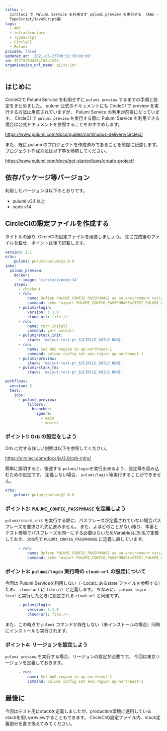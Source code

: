 ```yaml
---
title: >-
  Circleci で Pulumi Service を利用せず pulumi preview を実行する （AWS -
  TypeScript/JavaScript編）
tags:
  - AWS
  - infrastructure
  - TypeScript
  - CircleCI
  - Pulumi
private: false
updated_at: '2021-05-23T00:32:30+09:00'
id: 92219f8d4184108a1298
organization_url_name: qiita-inc
---
```

## はじめに
CircleCIで Pulumi Service を利用せずに `pulumi preview` するまでの手順と設定をまとめました。
pulumi 公式のドキュメントにも CircleCI で preview を実行する方法は用意されていますが、 Pulumi Service の利用が前提になっています。
CircleCI で `pulumi preview` を実行する際に Pulumi Service を利用できる場合は公式ドキュメントを参照することをおすすめします。

https://www.pulumi.com/docs/guides/continuous-delivery/circleci/

また、既に pulumi のプロジェクトを作成済みであることを前提に記述します。
ブロジェクト作成方法は以下等を参照してください。

https://www.pulumi.com/docs/get-started/aws/create-project/

## 依存パッケージ等バージョン
利用したバージョンは以下のとおりです。

+ pulumi v3.1 以上
+ node v14


## CircleCIの設定ファイルを作成する

タイトルの通り. CircleCIの設定ファイルを用意しましょう。
先に完成後のファイルを載せ、ポイントは後で記載します。

```yml:.circleci/config.yml
version: 2.1
orbs:
    pulumi: pulumi/pulumi@2.0.0
jobs:
  pulumi_preview:
    docker:
      - image: 'circleci/node:14'
    steps:
      - checkout
      - run:
          name: Define PULUMI_CONFIG_PASSPHRASE as an environment variable
          command: echo "export PULUMI_CONFIG_PASSPHRASE=$TEST_PULUMI_CONFIG_PASSPHRASE" >> $BASH_ENV
      - pulumi/login:
          version: 3.1.0
          cloud-url: file://~
      - run:
          name: Yarn install
          command: yarn install
      - pulumi/stack_init:
          stack: 'mziyut-test-pr_${CIRCLE_BUILD_NUM}'
      - run:
          name: Set AWS region to ap-northeast-1
          command: pulumi config set aws:region ap-northeast-1
      - pulumi/preview:
          stack: 'mziyut-test-pr_${CIRCLE_BUILD_NUM}'
      - pulumi/stack_rm:
          stack: 'mziyut-test-pr_${CIRCLE_BUILD_NUM}'

workflows:
  version: 2
  test:
    jobs:
      - pulumi_preview:
          filters:
            branches:
              ignore:
                - main
                - master
```

### ポイント1: Orb の設定をしよう

Orb に対する詳しい説明は以下を参照してください。

https://circleci.com/docs/ja/2.0/orb-intro/

簡単に説明すると、後述する `pulumi/login`を実行出来るよう、設定等を読み込むための設定です。
定義しない場合、 `pulumi/login` 等実行することができません。

```yml
orbs:
    pulumi: pulumi/pulumi@2.0.0
```

### ポイント2: `PULUMI_CONFIG_PASSPHRASE` を定義しよう

`pulumi/stack_init` を実行する際に、パスフレーズが定義されていない場合パスフレーズを要求され先に進みません。
また、よほどのことがない限り、本番とテスト環境でパスフレーズを同一にする必要はないためVariablesに別名で定義しておき、Job内で `PULUMI_CONFIG_PASSPHRASE` に定義し直しています。

```yml
      - run:
          name: Define PULUMI_CONFIG_PASSPHRASE as an environment variable
          command: echo "export PULUMI_CONFIG_PASSPHRASE=$TEST_PULUMI_CONFIG_PASSPHRASE" >> $BASH_ENV
```

### ポイント3: `pulumi/login` 実行時の `cloud-url` の設定について

今回は Pulumi Serviceを利用しない（=Localにあるstate ファイルを参照する）ため、 `cloud-url` に `file://~` と定義します。
ちなみに、 `pulumi login --local` と実行したときに設定される `cloud-url` と同値です。 

```yml
      - pulumi/login:
          version: 3.1.0
          cloud-url: file://~
```

また、この時点で `pulumi` コマンドが存在しない（未インストールの場合）同時にインストールも実行されます。

### ポイント4: リージョンを設定しよう

`pulumi preview` を実行する場合、リージョンの設定が必要です。
今回は東京リージョンを定義しておきます。

```yml
      - run:
          name: Set AWS region to ap-northeast-1
          command: pulumi config set aws:region ap-northeast-1
```

## 最後に
今回はテスト用にstackを定義しましたが、production環境に適用しているstackを用いpreviewすることもできます。
CircleCIの設定ファイル内、stack定義部分を書き換えてみてください。

